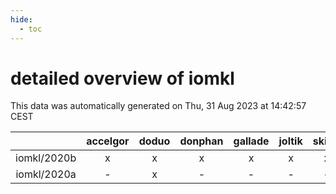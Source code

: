 ```yaml
---
hide:
  - toc
---
```


detailed overview of iomkl
==========================


This data was automatically generated on Thu, 31 Aug 2023 at 14:42:57 CEST  

| |accelgor|doduo|donphan|gallade|joltik|skitty|swalot|victini|
| :---: | :---: | :---: | :---: | :---: | :---: | :---: | :---: | :---: |
|iomkl/2020b|x|x|x|x|x|x|x|x|
|iomkl/2020a|-|x|-|-|-|-|-|-|
